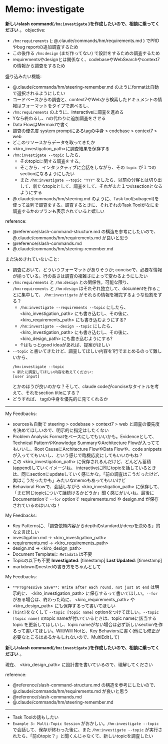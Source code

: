# Memo: investigate

**新しいslash command(`/hm:investigate` )を作成したいので、相談に乗ってください** 。
objective:
- `/hm:requirements` (; @.claude/commands/hm/requirements.md ) でPRDやbug reportの追加調査するため
- この後作る `/hm:design` (まだ作ってない) で設計をするための調査するため
- requirementsやdesignとは関係なく、codebaseやWebSearchやcontext7の情報から調査をするため

盛り込みたい機能:
- @.claude/commands/hm/steering-remember.md のようにformatは自動で選択されるようにしたい
- コードベースからの調査と、context7やWebから検索したドキュメントの情報はフォーマットをタイプで選べるし、
- `/hm:requirements` のように、interactiveに調査を進める
- Yなら終わるし、nの代わりに追加調査をさせる
- Data FlowはMermaidで書く
- 調査の優先度 system promptにある<steering>tagの中身 > codebase > context7 > web
- どこのリソースからデータを取ってきたか
- <kiro_investigation_path>に調査結果を保存する
- `/hm:investigate --topic` したら、
  - そのtopicに関する調査をする。
  - そこから、インタラクティブに会話をしながら、その `topic` が１つのsectionになるようにしたい
  - また `/hm:investigate --topic "YYY"` をしたら、以前の分客とは切り出して、新たなtopicとして、調査をして、それがまた１つのsectionとなるようにする
- @.claude/commands/hm/steering.md のように、Task tool(subagent)を使って並列で調査をする。調査するときに、それぞれのTask Toolがなにを調査するかのプランも表示されていると嬉しい

reference:
- @reference/slash-command-structure.md の構造を参考にしたいので、 @.claude/commands/hm/requirements.md が良いと思う
- @reference/slash-commands.md
- @.claude/commands/hm/steering-remember.md

また決めきれていないこと:
- 調査において、どういうフォーマットがありそうか; conciseで、必要な情報が揃っている。行の長さは調査の複雑さによって変わるようにしたい
- `/hm:requirements` と `/hm:design` との関係性。可能な限り、 `/hm:requirements` と `/hm:design` はそれぞれ独立して、documentを作ることに集中して、 `/hm:investigate` がそれらの情報を補完するような役割をする？
  -  `/hm:investigate --requirements --topic` にしたら、<kiro_investigation_path> にも書き込むし、その後に、 <kiro_requirements_path> にも書き込むようにする?
  - `/hm:investigate --design --topic` にしたら、<kiro_investigation_path> にも書き込むし、その後に、 <kiro_design_path> にも書き込むようにする?
  - ↑はもっとgood ideaがあれば、提案がほしい
- `--topic` と書いてきたけど、調査してほしい内容を1行でまとめるのって難しいから、
  ```
  /hm:investigate --topic
  > 新たに調査してほしい内容を教えてください:
  [user input]
  ```
  とかのほうが良いのかな？そして、claude codeがconciseなタイトルを考えて、それをsection titleにする？
- どうすれば、 <steering> tagの中身を優先的に見てくれるか


---

My Feedbacks:
- sourcesも自動で steering > codebase > context7 > web と調査の優先度を決めてほしいので、明示的に指定はしたくない
- Problem Analysis Formatをベースにしてもいいかも。Evidenceとして、Technical PatternやKnowledge SummaryやArchitecture Flowが入っててもいいし、Root CauseにArchitecture FlowやData Flowや、code snippetsが入っててもいいし、という感じで臨機応変にしてもいいかもね？
- この <kiro_investigation_path> に保存されるんだけど、どんどん蓄積(append)していくイメージね。 interactiveに同じtopicを話しているときは、同じsectionにupdateしていく感じかな。「前の調査はこうだったけど、実はこうだったかも」みたいなmemoもあってもいいけど
- Behavioral Flowで、会話しながら <kiro_investigation_path> に保存して、「まだ同じtopicについて話続けるかどうか」聞く感じがいいね。最後に Documentationで `--for` optionで requirements.md や design.md が保存されているのはいいね！

My Feedbacks:
- Key Patternsに、「調査依頼内容からdepthのstandardかdeepを決める」的な文言ほしい
- investigation.md → <kiro_investigation_path>
- requirements.md → <kiro_requirements_path>
- design.md → <kiro_design_path>
- Document Templateに `Metadata` は不要
- Topicの以下も不要
  **Investigated**: [timestamp]
  **Last Updated**: [timestamp]
- markdownのnestedの書き方をちゃんとして


My Feedbacks:
- `**Progressive Save**: Write after each round, not just at end` は明示的に、 <kiro_investigation_path> に保存するって書いてほしい。`--for` がある場合は、終わった時に、 <kiro_requirements_path> や <kiro_design_path> にも保存するって書いてほしい
- `[hint]`をなくして `--topic [topic name]` optionをつけてほしい。`--topic [topic name]` のtopic nameが付いているときは、topic nameに該当するtopic を更新してほしいし、topic nameがない場合は必ず新しいsectionを作るって書いてほしい。Will/Will Notと、Key Behaviorsに書く(他にも修正が必要なところはあるかもしれないので、MultiEditして)


**新しいslash command(`/hm:investigate` )を作成したいので、相談に乗ってください** 。

現在、 <kiro_design_path> に設計書を書いているので、理解してください

reference:
- @reference/slash-command-structure.md の構造を参考にしたいので、 @.claude/commands/hm/requirements.md が良いと思う
- @reference/slash-commands.md
- @.claude/commands/hm/steering-remember.md


---

- Task Toolの話もしたい
- `Example 3: Multi-Topic Session` がおかしい。`/hm:investigate --topic` で会話して、保存が終わった後に、また `/hm:investigate --topic` が実行されたら、「前のtopic？」と聞くんじゃなくて、新しいtopicを調査したい